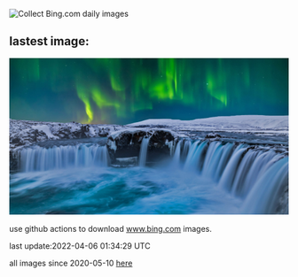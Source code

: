 ![Collect Bing.com daily images](https://github.com/counter2015/bing-daily-images/workflows/Collect%20Bing.com%20daily%20images/badge.svg)
## lastest image:
![](images/Godafoss.jpg)

use github actions to download www.bing.com images.

last update:2022-04-06 01:34:29 UTC

all images since 2020-05-10 [here](https://github.com/counter2015/bing-daily-images/tree/master/images) 
